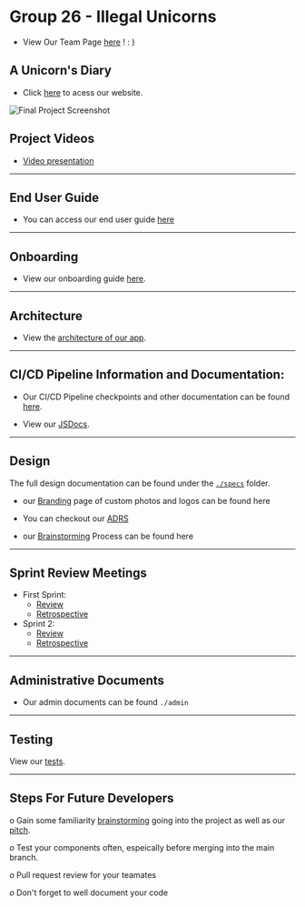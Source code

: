 # Group 26 - Illegal Unicorns

-   View Our Team Page [here](https://github.com/cse110-sp21-group26/cse110-sp21-group26/blob/main/admin/team.md) ! : )

## A Unicorn's Diary

-   Click [here](https://cse110-sp21-group26.github.io/cse110-sp21-group26/source/index.html) to acess our website.

![Final Project Screenshot](https://i.gyazo.com/fd8168fabb1cad7e44e5ef16d2997e90.png)

## Project Videos

-   [Video presentation](https://www.youtube.com/watch?v=KQjHmw3ifk8)

---
## End User Guide

-   You can access our end user guide [here](https://github.com/cse110-sp21-group26/cse110-sp21-group26/blob/main/specs/users/endUserGuide.md)

---

## Onboarding

-   View our onboarding guide [here](https://github.com/cse110-sp21-group26/cse110-sp21-group26/tree/main/docs/onboard.md).

---

## Architecture 

- View the [architecture of our app](./specs/architecture/architecture.md).


---

## CI/CD Pipeline Information and Documentation:

-   Our CI/CD Pipeline checkpoints and other documentation can be found [here](https://github.com/cse110-sp21-group26/cse110-sp21-group26/tree/main/admin/cipipeline).

-   View our [JSDocs](https://github.com/cse110-sp21-group26/cse110-sp21-group26/tree/main/docs/jsdocs).

---

## Design

The full design documentation can be found under the [`./specs`](https://github.com/cse110-sp21-group26/cse110-sp21-group26/tree/main/specs) folder.

-   our [Branding](https://github.com/cse110-sp21-group26/cse110-sp21-group26/tree/main/admin/branding) page of custom photos and logos can be found here

-   You can checkout our [ADRS](https://github.com/cse110-sp21-group26/cse110-sp21-group26/tree/main/specs/adrs)

-   our [Brainstorming](https://github.com/cse110-sp21-group26/cse110-sp21-group26/tree/main/specs/brainstorm) Process can be found here

---

## Sprint Review Meetings

-   First Sprint:
    -   [Review](https://github.com/cse110-sp21-group26/cse110-sp21-group26/blob/main/admin/meetings/051021-sprint1.md)
    -   [Retrospective](https://github.com/cse110-sp21-group26/cse110-sp21-group26/blob/main/admin/meetings/05182021-retrospective.md)
-   Sprint 2:
    -   [Review](https://github.com/cse110-sp21-group26/cse110-sp21-group26/blob/main/admin/meetings/060121-sprint-2.md)
    -   [Retrospective](https://github.com/cse110-sp21-group26/cse110-sp21-group26/blob/main/admin/meetings/06012021-retrospective.md)

---

## Administrative Documents

-   Our admin documents can be found `./admin`

---

## Testing

View our [tests](https://github.com/cse110-sp21-group26/cse110-sp21-group26/tree/main/source/__tests__).


---

## Steps For Future Developers

o Gain some familiarity [brainstorming](https://github.com/cse110-sp21-group26/cse110-sp21-group26/tree/main/specs/brainstorm) going into the project as well as our [pitch](https://github.com/cse110-sp21-group26/cse110-sp21-group26/tree/main/specs/pitch).

_o_ Test your components often, espeically before merging into the main branch.

_o_ Pull request review for your teamates

_o_ Don't forget to well document your code
